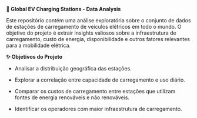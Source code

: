 **🏢 Global EV Charging Stations - Data Analysis**

Este repositório contém uma análise exploratória sobre o conjunto de dados de estações de carregamento de veículos elétricos em todo o mundo. O objetivo do projeto é extrair insights valiosos sobre a infraestrutura de carregamento, custo de energia, disponibilidade e outros fatores relevantes para a mobilidade elétrica.

**✨ Objetivos do Projeto**

- Analisar a distribuição geográfica das estações.

- Explorar a correlação entre capacidade de carregamento e uso diário.

- Comparar os custos de carregamento entre estações que utilizam fontes de energia renováveis e não renováveis.

- Identificar os operadores com maior infraestrutura de carregamento.

